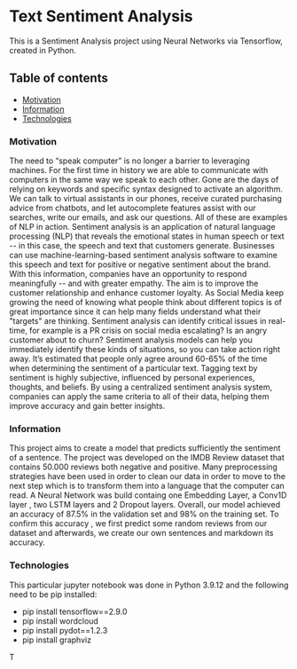 # Text Sentiment Analysis
This is a Sentiment Analysis project using Neural Networks via Tensorflow, created in Python.


## Table of contents
* [Motivation](#Motivation)
* [Information](#Information)
* [Technologies](#Technologies)


### Motivation
The need to “speak computer” is no longer a barrier to leveraging machines. For the first time in history we are able to communicate with computers in the same way we speak to each other. Gone are the days of relying on keywords and specific syntax designed to activate an algorithm. We can talk to virtual assistants in our phones, receive curated purchasing advice from chatbots, and let autocomplete features assist with our searches, write our emails, and ask our questions. All of these are examples of NLP in action. Sentiment analysis is an application of natural language processing (NLP) that reveals the emotional states in human speech or text -- in this case, the speech and text that customers generate. Businesses can use machine-learning-based sentiment analysis software to examine this speech and text for positive or negative sentiment about the brand. With this information, companies have an opportunity to respond meaningfully -- and with greater empathy. The aim is to improve the customer relationship and enhance customer loyalty. As Social Media keep growing the need of knowing what people think about different topics is of great importance since it can help many fields understand what their "targets" are thinking. Sentiment analysis can identify critical issues in real-time, for example is a PR crisis on social media escalating? Is an angry customer about to churn? Sentiment analysis models can help you immediately identify these kinds of situations, so you can take action right away. It’s estimated that people only agree around 60-65% of the time when determining the sentiment of a particular text. Tagging text by sentiment is highly subjective, influenced by personal experiences, thoughts, and beliefs. By using a centralized sentiment analysis system, companies can apply the same criteria to all of their data, helping them improve accuracy and gain better insights.


### Information
This project aims to create a model that predicts sufficiently the sentiment of a sentence. The project was developed on the IMDB Review dataset that contains 50.000 reviews both negative and positive. Many preprocessing strategies have been used in order to clean our data in order to move to the next step which is to transform them into a language that the computer can read. A Neural Network was build containg one Embedding Layer, a Conv1D layer , two LSTM layers and 2 Dropout layers. Overall, our model achieved an accuracy of 87.5% in the validation set and 98% on the training set. To confirm this accuracy , we first predict some random reviews from our dataset and afterwards, we create our own sentences and markdown its accuracy.



### Technologies
This particular jupyter notebook was done in Python 3.9.12 and the following need to be pip installed:
- pip install tensorflow==2.9.0
- pip install wordcloud
- pip install pydot==1.2.3
- pip install graphviz

T


